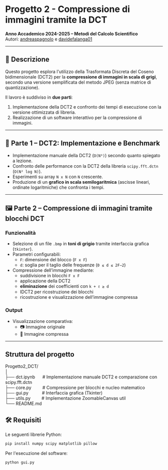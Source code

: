 # Progetto 2 - Compressione di immagini tramite la DCT

**Anno Accademico 2024-2025 – Metodi del Calcolo Scientifico**  
Autori: [andreaspagnolo](https://github.com/andreaspagnolo)  e [davidefalanga01](https://github.com/davidefalanga01)

---

## 📌 Descrizione

Questo progetto esplora l'utilizzo della Trasformata Discreta del Coseno bidimensionale (DCT2) per la **compressione di immagini in scala di grigi**, secondo una versione semplificata del metodo JPEG (senza matrice di quantizzazione).

Il lavoro è suddiviso in **due parti**:

1. Implementazione della DCT2 e confronto dei tempi di esecuzione con la versione ottimizzata di libreria.
2. Realizzazione di un software interattivo per la compressione di immagini.

---

## 🧪 Parte 1 – DCT2: Implementazione e Benchmark

- Implementazione manuale della DCT2 (`O(N³)`) secondo quanto spiegato a lezione.
- Confronto delle performance con la DCT2 della libreria `scipy.fft.dctn` (`O(N² log N)`).
- Esperimenti su array `N x N` con `N` crescente.
- Produzione di un **grafico in scala semilogaritmica** (ascisse lineari, ordinate logaritmiche) che confronta i tempi.

---

## 🖼️ Parte 2 – Compressione di immagini tramite blocchi DCT

### Funzionalità

- Selezione di un file `.bmp` in **toni di grigio** tramite interfaccia grafica (`tkinter`).
- Parametri configurabili:
  - `F`: dimensione del blocco (`F x F`)
  - `d`: soglia per il taglio delle frequenze (`0 ≤ d ≤ 2F−2`)
- Compressione dell’immagine mediante:
  - suddivisione in blocchi `F x F`
  - applicazione della DCT2
  - **eliminazione** dei coefficienti con `k + ℓ ≥ d`
  - IDCT2 per ricostruzione dei blocchi
  - ricostruzione e visualizzazione dell’immagine compressa

### Output

- Visualizzazione comparativa:
  - 📷 Immagine originale
  - 🧊 Immagine compressa

---
## Struttura del progetto  
Progetto2_DCT/  
│  
├── dct.ipynb&nbsp;&nbsp;&nbsp;&nbsp;&nbsp;&nbsp;# Implementazione manuale DCT2 e comparazione con scipy.fft.dctn  
├── core.py&nbsp;&nbsp;&nbsp;&nbsp;&nbsp;&nbsp;&nbsp;&nbsp;&nbsp;# Compressione per blocchi e nucleo matematico  
├── gui.py&nbsp;&nbsp;&nbsp;&nbsp;&nbsp;&nbsp;&nbsp;&nbsp;&nbsp;&nbsp;&nbsp;# Interfaccia grafica (Tkinter)  
├── utils.py&nbsp;&nbsp;&nbsp;&nbsp;&nbsp;&nbsp;&nbsp;&nbsp;&nbsp;# Implementazione ZoomableCanvas util  
└── README.md           


## 🛠️ Requisiti

Le seguenti librerie Python:

```bash
pip install numpy scipy matplotlib pillow
```
Per l'esecuzione del software:  
```bash
python gui.py
```
